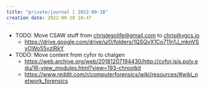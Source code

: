 ```yaml
---
title: "private/journal | 2022-09-18"
creation date: 2022-09-18 10:47
---
```


- TODO: Move CSAW stuff from chrislegolife@gmail.com to chris@vgcs.io 
	- https://drive.google.com/drive/u/0/folders/1QSQvX1Co711n1J_mknVSyOWo55vzIRkY
- TODO: Move content from cyfor to chalgen
	- https://web.archive.org/web/20181207194430/http://cyfor.isis.poly.edu/16-view_modules.html?view=193-chrootkit
	- https://www.reddit.com/r/computerforensics/wiki/resources/#wiki_network_forensics